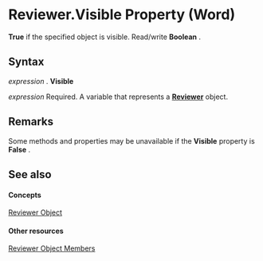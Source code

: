 
# Reviewer.Visible Property (Word)

 **True** if the specified object is visible. Read/write **Boolean** .


## Syntax

 _expression_ . **Visible**

 _expression_ Required. A variable that represents a **[Reviewer](d7824ac4-d62a-b8f8-a80c-6999a999456c.md)** object.


## Remarks

Some methods and properties may be unavailable if the  **Visible** property is **False** .


## See also


#### Concepts


[Reviewer Object](d7824ac4-d62a-b8f8-a80c-6999a999456c.md)
#### Other resources


[Reviewer Object Members](d0d4914e-c218-e0e8-3e6b-6e04f4f56991.md)
